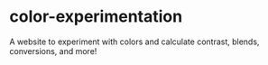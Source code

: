 # color-experimentation
A website to experiment with colors and calculate contrast, blends, conversions, and more!
